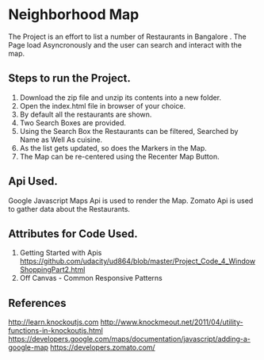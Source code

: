 # Neighborhood Map
The Project is an effort to list a number of Restaurants in Bangalore . The Page load Asyncronously and the user can search and interact with the map.


## Steps to run the Project.
1. Download the zip file and unzip its contents into a new folder.
2. Open the index.html file in browser of your choice.
3. By default all the restaurants are shown.
4. Two Search Boxes are provided.
5. Using the Search Box the Restaurants can be filtered, Searched by Name as Well As cuisine.
6. As the list gets updated, so does the Markers in the Map.
7. The Map can be re-centered using the Recenter Map Button.


## Api Used.
Google Javascript Maps Api is used to render the Map.
Zomato Api is used to gather data about the Restaurants.


## Attributes for Code Used.

1. Getting Started with Apis https://github.com/udacity/ud864/blob/master/Project_Code_4_WindowShoppingPart2.html
2. Off Canvas - Common Responsive Patterns

## References
http://learn.knockoutjs.com
http://www.knockmeout.net/2011/04/utility-functions-in-knockoutjs.html
https://developers.google.com/maps/documentation/javascript/adding-a-google-map
https://developers.zomato.com/ 

